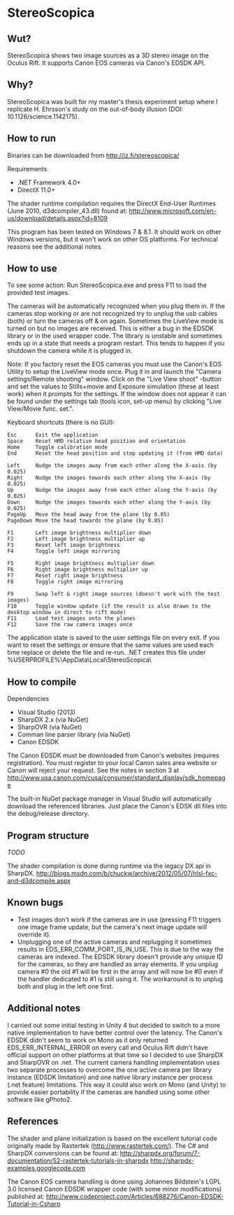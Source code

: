 StereoScopica
=============

Wut?
----
StereoScopica shows two image sources as a 3D stereo image on the Oculus Rift. It supports Canon EOS cameras via Canon's EDSDK API.


Why?
----
StereoScopica was built for my master's thesis experiment setup where I replicate H. Ehrsson's study on the out-of-body illusion (DOI: 10.1126/science.1142175). 


How to run
----------
Binaries can be downloaded from <http://jz.fi/stereoscopica/>

Requirements
 - .NET Framework 4.0+
 - DirectX 11.0+

The shader runtime compilation requires the DirectX End-User Runtimes (June 2010, d3dcompiler_43.dll) found at:
<http://www.microsoft.com/en-us/download/details.aspx?id=8109>

This program has been tested on Windows 7 & 8.1. It should work on other Windows versions, but it won't work on other OS platforms. For technical reasons see the additional notes.


How to use
----------
To see some action: Run StereoScopica.exe and press F11 to load the provided test images.

The cameras will be automatically recognized when you plug them in. If the cameras stop working or are not recognized try to unplug the usb cables (both) or turn the cameras off & on again. Sometimes the LiveView mode is turned on but no images are received. This is either a bug in the EDSDK library or in the used wrapper code. The library is unstable and sometimes ends up in a state that needs a program restart. This tends to happen if you shutdown the camera while it is plugged in.

Note: If you factory reset the EOS cameras you must use the Canon's EOS Utility to setup the LiveView mode once. Plug it in and launch the "Camera settings/Remote shooting" window. Click on the "Live View shoot" -button and set the values to Stills+movie and Exposure simulation (these at least work) when it prompts for the settings. If the window does not appear it can be found under the settings tab (tools icon, set-up menu) by clicking "Live View/Movie func. set.".

Keyboard shortcuts (there is no GUI):

    Esc      Exit the application
    Space    Reset HMD relative head position and orientation
    Home     Toggle calibration mode
    End      Reset the head position and stop updating it (from HMD data)

    Left     Nudge the images away from each other along the X-axis (by 0.025)
    Right    Nudge the images towards each other along the X-axis (by 0.025)
    Up       Nudge the images away from each other along the Y-axis (by 0.025)
    Down     Nudge the images towards each other along the Y-axis (by 0.025)
    PageUp   Move the head away from the plane (by 0.05)
    PageDown Move the head towards the plane (by 0.05)

    F1       Left image brightness multiplier down
    F2       Left image brightness multiplier up
    F3       Reset left image brightness
    F4       Toggle left image mirroring

    F5       Right image brightness multiplier down
    F6       Right image brightness multiplier up
    F7       Reset right image brightness
    F8       Toggle right image mirroring

    F9       Swap left & right image sources (doesn't work with the test images)
    F10      Toggle window update (if the result is also drawn to the desktop window in direct to rift mode)
    F11      Load test images onto the planes
    F12      Save the raw camera images once

The application state is saved to the user settings file on every exit. If you want to reset the settings or ensure
that the same values are used each time replace or delete the file and re-run.
.NET creates this file under %USERPROFILE%\AppData\Local\StereoScopica\


How to compile
--------------
Dependencies
- Visual Studio (2013)
- SharpDX 2.x (via NuGet)
- SharpOVR (via NuGet)
- Comman line parser library (via NuGet)
- Canon EDSDK

The Canon EDSDK must be downloaded from Canon's websites (requires registration). You must register to your local Canon sales area website or Canon will reject your request. See the notes in section 3 at <http://www.usa.canon.com/cusa/consumer/standard_display/sdk_homepage>

The built-in NuGet package manager in Visual Studio will automatically download the referenced libraries. Just place the Canon's EDSK dll files into the debug/release directory.


Program structure
-----------------
*TODO*

The shader compilation is done during runtime via the legacy DX api in SharpDX.
<http://blogs.msdn.com/b/chuckw/archive/2012/05/07/hlsl-fxc-and-d3dcompile.aspx>


Known bugs
----------
- Test images don't work if the cameras are in use (pressing F11 triggers one image frame update, but the camera's next image update will override it).
- Unplugging one of the active cameras and replugging it sometimes results in EDS_ERR_COMM_PORT_IS_IN_USE. This is due to the way the cameras are indexed. The EDSDK library doesn't provide any unique ID for the cameras, so they are handled as array elements. If you unplug camera #0 the old #1 will be first in the array and will now be #0 even if the handler dedicated to #1 is still using it. The workaround is to unplug both and plug in the left one first.


Additional notes
----------------
I carried out some initial testing in Unity 4 but decided to switch to a more native implementation to have better control over the latency. The Canon's EDSDK didn't seem to work on Mono as it only returned EDS_ERR_INTERNAL_ERROR on every call and Oculus Rift didn't have official support on other platforms at that time so I decided to use SharpDX and SharpOVR on .net. The current camera handling implementation uses two separate processes to overcome the one active camera per library instance (EDSDK limitation) and one native library instance per process (.net feature) limitations. This way it could also work on Mono (and Unity) to provide easier portability if the cameras are handled using some other software like gPhoto2. 


References
----------
The shader and plane initialization is based on the excellent tutorial code originally made by Rastertek (<http://www.rastertek.com/>). The C# and SharpDX conversions can be found at:
<http://sharpdx.org/forum/7-documentation/52-rastertek-tutorials-in-sharpdx>
<http://sharpdx-examples.googlecode.com>

The Canon EOS camera handling is done using Johannes Bildstein's LGPL 3.0 licensed Canon EDSDK wrapper code (with some minor modifications) published at:
<http://www.codeproject.com/Articles/688276/Canon-EDSDK-Tutorial-in-Csharp>